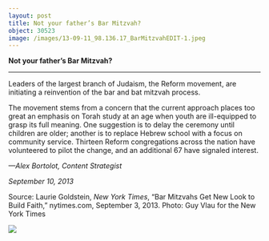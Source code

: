 ```yaml
---
layout: post
title: Not your father’s Bar Mitzvah?
object: 30523
image: /images/13-09-11_98.136.17_BarMitzvahEDIT-1.jpeg
---
```

**Not your father’s Bar Mitzvah?**

****

Leaders of the largest branch of Judaism, the Reform movement, are initiating a reinvention of the bar and bat mitzvah process.

The movement stems from a concern that the current approach places too great an emphasis on Torah study at an age when youth are ill-equipped to grasp its full meaning. One suggestion is to delay the ceremony until children are older; another is to replace Hebrew school with a focus on community service. Thirteen Reform congregations across the nation have volunteered to pilot the change, and an additional 67 have signaled interest.

*—Alex Bortolot, Content Strategist*

*September 10, 2013*

Source: Laurie Goldstein, *New York Times*, “Bar Mitzvahs Get New Look to Build Faith,” nytimes.com, September 3, 2013. Photo: Guy Vlau for the New York Times

![]({{siteurl.base}}/images/13-09-11_98.136.17_BarMitzvahEDIT-1.jpeg)
